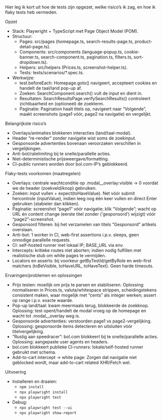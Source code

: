 Hier leg ik kort uit hoe de tests zijn opgezet, welke risico’s ik zag, en hoe ik flaky tests heb vermeden.

Opzet
- Stack: Playwright + TypeScript met Page Object Model (POM).
- Structuur:
  - Pages: src/pages (homepage.ts, search-results-page.ts, product-detail-page.ts).
  - Components: src/components (language-popup.ts, cookie-banner.ts, search-component.ts, pagination.ts, filters.ts, sort-dropdown.ts).
  - Helpers: src/helpers (Prices.ts, screenshot-helper.ts).
  - Tests: tests/scenarios/*.spec.ts.
- Werkwijze:
  - test.beforeEach: Homepage.goto() navigeert, accepteert cookies en handelt de taal/land pop-up af.
  - Zoeken: SearchComponent.search() vult de input en dient in.
  - Resultaten: SearchResultsPage.verifySearchResults() controleert zichtbaarheid en (optioneel) de zoekterm.
  - Paginatie: Pagination haalt titels op, navigeert naar “Volgende”, maakt screenshots (page1 vóór, page2 na navigatie) en vergelijkt.

Belangrijkste risico’s
- Overlays/animaties blokkeren interacties (land/taal-modal).
- Header “re-render” zonder navigatie wist soms de zoekinput.
- Gesponsorde advertenties bovenaan veroorzaken verschillen in vergelijkingen.
- Anti-bot/ratelimiting bij te snelle/parallelle acties.
- Niet-deterministische prijsweergave/formatting.
- CI-public runners worden door bol.com-IP’s geblokkeerd.

Flaky-tests voorkomen (maatregelen)
- Overlays: centrale wachtconditie op .modal__overlay:visible → 0 voordat we de header (zoekveld/knop) gebruiken.
- Zoeken: input vullen + expect(toHaveValue). Net vóór submit hercontrole (inputValue), indien leeg nog één keer vullen en direct Enter gebruiken (stabieler dan klikken).
- Paginatie: screenshot “page1” vóór navigatie; klik “Volgende”; wacht op URL én content change (eerste titel zonder ('gesponsord') wijzigt) vóór “page2”-screenshot.
- Gesponsord filteren: bij het verzamelen van titels “Gesponsord” artikels overslaan.
- Anti-bot: 1 worker in CI, web-first assertions i.p.v. sleeps, geen onnodige parallelle requests.
- CI: self-hosted runner met lokaal IP; BASE_URL via env.
- Intercepts: kritieke routes niet aborten; indien nodig fulfillen met realistische stub om white pages te vermijden.
- Locators en asserts: bij voorkeur getByTestId/getByRole en web-first matchers (toBeVisible, toHaveURL, toHaveText). Geen harde timeouts.

Ervaringen/problemen en oplossingen
- Prijs testen: moeilijk om prijs te parsen en stabiliseren. Oplossing: normaliseren in Prices.ts, valuta/whitespace strippen, scheidingstekens consistent maken, waar mogelijk met “cents” als integer werken; assert op range i.p.v. exacte waarde.
- Pop-up land/taal: kwam meermaals terug, blokkeerde de zoekknop. Oplossing: test opent/handelt de modal vroeg op de homepage en wacht tot .modal__overlay weg is.
- Gesponsorde advertenties: verstoorden page1 vs page2-vergelijking. Oplossing: gesponsorde items detecteren en uitsluiten vóór titelvergelijking.
- “Rustig aan speedracer”: bol.com blokkeert bij te snelle/parallelle acties. Oplossing: aangepaste user agents en headers.
- bol.com blokkeert publieke CI-runners: lokale/self-hosted runner gebruikt met schema.
- Add-to-cart intercept → white page: Zorgen dat navigatie niet geblocked wordt, maar add-to-cart related XHR/Fetch wel.

Uitvoering 
- Installeren en draaien: 
  - `npm install`
  - `npx playwright install`
  - `npx playwright test`
- Debug:
  - `npx playwright test --ui`
  - `npx playwright show-report`